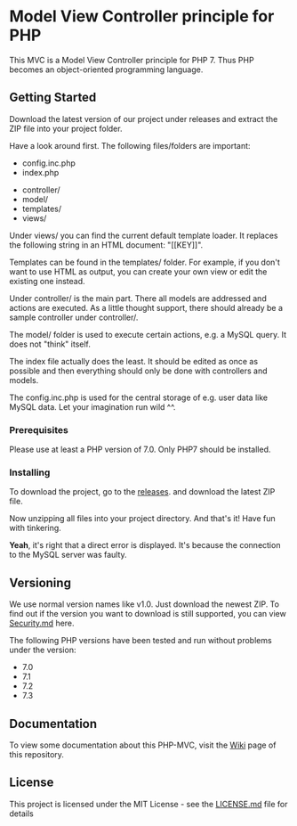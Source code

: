 # Model View Controller principle for PHP

This MVC is a Model View Controller principle for PHP 7.
Thus PHP becomes an object-oriented programming language.

## Getting Started

Download the latest version of our project under releases and extract the ZIP file into your project folder.

Have a look around first.
The following files/folders are important:
- config.inc.php
- index.php
* controller/
* model/
* templates/
* views/

Under views/ you can find the current default template loader.
It replaces the following string in an HTML document: "[[KEY]]".

Templates can be found in the templates/ folder.
For example, if you don't want to use HTML as output, you can create your own view or edit the existing one instead.

Under controller/ is the main part.
There all models are addressed and actions are executed.
As a little thought support, there should already be a sample controller under controller/.

The model/ folder is used to execute certain actions, e.g. a MySQL query. It does not "think" itself.

The index file actually does the least.
It should be edited as once as possible and then everything should only be done with controllers and models.

The config.inc.php is used for the central storage of e.g. user data like MySQL data. Let your imagination run wild ^^.


### Prerequisites

Please use at least a PHP version of 7.0.
Only PHP7 should be installed.

### Installing

To download the project, go to the [releases](https://github.com/Tobstr02/modelviewcontroller-php/releases). and download the latest ZIP file.

Now unzipping all files into your project directory.
And that's it!
Have fun with tinkering.

**Yeah**, it's right that a direct error is displayed.
It's because the connection to the MySQL server was faulty.

## Versioning

We use normal version names like v1.0.
Just download the newest ZIP.
To find out if the version you want to download is still supported, you can view [Security.md](https://github.com/Tobstr02/modelviewcontroller-php/blob/master/SECURITY.md) here.

The following PHP versions have been tested and run without problems under the version:
- 7.0
- 7.1
- 7.2
- 7.3

## Documentation
To view some documentation about this PHP-MVC, visit the [Wiki](https://https://github.com/Tobstr02/modelviewcontroller-php/wiki) page of this repository.


## License

This project is licensed under the MIT License - see the [LICENSE.md](LICENSE.md) file for details

